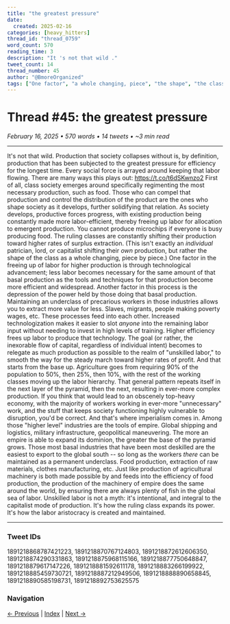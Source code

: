 ```yaml
---
title: "the greatest pressure"
date:
  created: 2025-02-16
categories: [heavy_hitters]
thread_id: "thread_0759"
word_count: 570
reading_time: 3
description: "It 's not that wild ."
tweet_count: 14
thread_number: 45
author: "@BmoreOrganized"
tags: ["One factor", "a whole changing, piece", "the shape", "the class", "Every social force"]
---
```

# Thread #45: the greatest pressure

*February 16, 2025 • 570 words • 14 tweets • ~3 min read*

---

It's not that wild. Production that society collapses without is, by definition, production that has been subjected to the greatest pressure for efficiency for the longest time. Every social force is arrayed around keeping that labor flowing. There are many ways this plays out: https://t.co/t6dSKwnzo2 First of all, class society emerges around specifically regimenting the most necessary production, such as food. Those who can compel that production and control the distribution of the product are the ones who shape society as it develops, further solidifying that relation. As society develops, productive forces progress, with existing production being constantly made more labor-efficient, thereby freeing up labor for allocation to emergent production. You cannot produce microchips if everyone is busy producing food. The ruling classes are constantly shifting their production toward higher rates of surplus extraction. (This isn't exactly an *individual* patrician, lord, or capitalist shifting their *own* production, but rather the shape of the class as a whole changing, piece by piece.) One factor in the freeing up of labor for higher production is through technological advancement; less labor becomes necessary for the same amount of that basal production as the tools and techniques for that production become more efficient and widespread. Another factor in this process is the depression of the power held by those doing that basal production. Maintaining an underclass of precarious workers in those industries allows you to extract more value for less. Slaves, migrants, people making poverty wages, etc. These processes feed into each other. Increased technologization makes it easier to slot *anyone* into the remaining labor input without needing to invest in high levels of training. Higher efficiency frees up labor to produce that technology. The goal (or rather, the inexorable flow of capital, regardless of individual intent) becomes to relegate as much production as possible to the realm of "unskilled labor," to smooth the way for the steady march toward higher rates of profit. And that starts from the base up. Agriculture goes from requiring 90% of the population to 50%, then 25%, then 10%, with the rest of the working classes moving up the labor hierarchy. That general pattern repeats itself in the next layer of the pyramid, then the next, resulting in ever-more complex production. If you think that would lead to an obscenely top-heavy economy, with the majority of workers working in ever-more "unnecessary" work, and the stuff that keeps society functioning highly vulnerable to disruption, you'd be correct. And that's where imperialism comes in. Among those "higher level" industries are the tools of empire. Global shipping and logistics, military infrastructure, geopolitical maneuvering. The more an empire is able to expand its dominion, the greater the base of the pyramid grows. Those most basal industries that have been most deskilled are the easiest to export to the global south -- so long as the workers *there* can be maintained as a permanent underclass. Food production, extraction of raw materials, clothes manufacturing, etc. Just like production of agricultural machinery is both made possible by and feeds into the efficiency of food production, the production of the machinery of empire does the same around the world, by ensuring there are always plenty of fish in the global sea of labor. Unskilled labor is not a myth: it's intentional, and integral to the capitalist mode of production. It's how the ruling class expands its power. It's how the labor aristocracy is created and maintained.

---

### Tweet IDs
1891218868787421223, 1891218870767124803, 1891218872612606350, 1891218874290331863, 1891218875968115166, 1891218877750648847, 1891218879617147226, 1891218881592611178, 1891218883266199922, 1891218885459730721, 1891218887212949506, 1891218888890658845, 1891218890585198731, 1891218892753625575

### Navigation
[← Previous](044-*.md) | [Index](index.md) | [Next →](046-*.md)